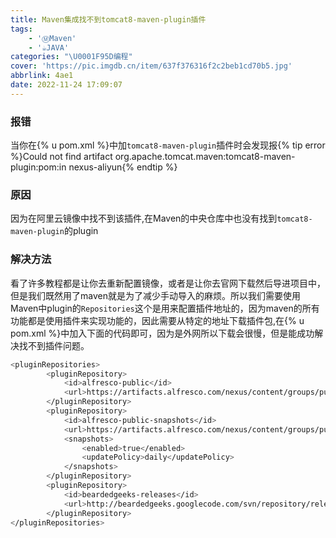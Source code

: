 ```yaml
---
title: Maven集成找不到tomcat8-maven-plugin插件
tags: 
    - 'Ⓜ️Maven'
    - '☕JAVA'
categories: "\U0001F95D编程"
cover: 'https://pic.imgdb.cn/item/637f376316f2c2beb1cd70b5.jpg'
abbrlink: 4ae1
date: 2022-11-24 17:09:07
---
```

### 报错
当你在{% u pom.xml %}中加<code>tomcat8-maven-plugin</code>插件时会发现报{% tip error %}Could not find artifact org.apache.tomcat.maven:tomcat8-maven-plugin:pom:in nexus-aliyun{% endtip %}
### 原因
因为在阿里云镜像中找不到该插件,在Maven的中央仓库中也没有找到<code>tomcat8-maven-plugin</code>的plugin
### 解决方法
看了许多教程都是让你去重新配置镜像，或者是让你去官网下载然后导进项目中，但是我们既然用了maven就是为了减少手动导入的麻烦。所以我们需要使用Maven中plugin的<code>Repositories</code>这个是用来配置插件地址的，因为maven的所有功能都是使用插件来实现功能的，因此需要从特定的地址下载插件包,在{% u pom.xml %}中加入下面的代码即可，因为是外网所以下载会很慢，但是能成功解决找不到插件问题。
```bash
<pluginRepositories>
        <pluginRepository>
            <id>alfresco-public</id>
            <url>https://artifacts.alfresco.com/nexus/content/groups/public</url>
        </pluginRepository>
        <pluginRepository>
            <id>alfresco-public-snapshots</id>
            <url>https://artifacts.alfresco.com/nexus/content/groups/public-snapshots</url>
            <snapshots>
                <enabled>true</enabled>
                <updatePolicy>daily</updatePolicy>
            </snapshots>
        </pluginRepository>
        <pluginRepository>
            <id>beardedgeeks-releases</id>
            <url>http://beardedgeeks.googlecode.com/svn/repository/releases</url>
        </pluginRepository>
</pluginRepositories>
``` 




<!-- 看了许多教程都是让你去重新配置阿里云镜像，或者是让你去官网下载然后导进项目中，但是我们既然用了maven就是为了减少手动导入的麻烦。 -->
<!-- 所以我们需要使用Maven中的plugin{% u Repositories %}这个是用来配置插件地址的，因为maven的所有功能都是使用插件来实现功能的，
因此需要从特定的地址下载插件包,在{% u pom.xml %}中加入下面的代码即可，因为是外网所以下载会很慢，但是能成功解决找不到插件问题。 -->
<!-- 
```bash
<pluginRepositories>
        <pluginRepository>
            <id>alfresco-public</id>
            <url>https://artifacts.alfresco.com/nexus/content/groups/public</url>
        </pluginRepository>
        <pluginRepository>
            <id>alfresco-public-snapshots</id>
            <url>https://artifacts.alfresco.com/nexus/content/groups/public-snapshots</url>
            <snapshots>
                <enabled>true</enabled>
                <updatePolicy>daily</updatePolicy>
            </snapshots>
        </pluginRepository>
        <pluginRepository>
            <id>beardedgeeks-releases</id>
            <url>http://beardedgeeks.googlecode.com/svn/repository/releases</url>
        </pluginRepository>
</pluginRepositories>
``` -->
<!-- {% note info simple %}
{% hideBlock 预览效果 %}
![](https://image.anzhiy.cn/adminuploads/1/2022/09/04/63146d071bcf7.webp)
{% endhideBlock %}
{% endnote %} -->